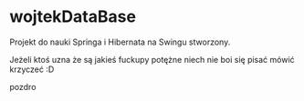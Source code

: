 wojtekDataBase
==============
Projekt do nauki Springa i Hibernata na Swingu stworzony.

Jeżeli ktoś uzna że są jakieś fuckupy potężne niech nie boi się pisać mówić krzyczeć :D

pozdro
